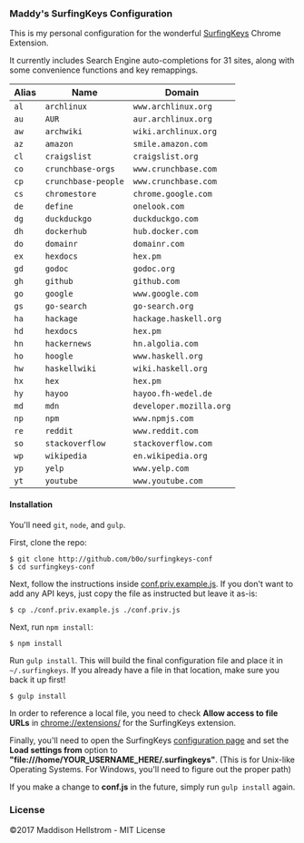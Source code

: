 ### Maddy's SurfingKeys Configuration

This is my personal configuration for the wonderful [SurfingKeys](https://github.com/brookhong/Surfingkeys) Chrome Extension.


It currently includes Search Engine auto-completions for 31 sites,
along with some convenience functions and key remappings.

| Alias | Name | Domain | 
| ---- | ------ | ----- |
| `al` | `archlinux` | `www.archlinux.org` |
| `au` | `AUR` | `aur.archlinux.org` |
| `aw` | `archwiki` | `wiki.archlinux.org` |
| `az` | `amazon` | `smile.amazon.com` |
| `cl` | `craigslist` | `craigslist.org` |
| `co` | `crunchbase-orgs` | `www.crunchbase.com` |
| `cp` | `crunchbase-people` | `www.crunchbase.com` |
| `cs` | `chromestore` | `chrome.google.com` |
| `de` | `define` | `onelook.com` |
| `dg` | `duckduckgo` | `duckduckgo.com` |
| `dh` | `dockerhub` | `hub.docker.com` |
| `do` | `domainr` | `domainr.com` |
| `ex` | `hexdocs` | `hex.pm` |
| `gd` | `godoc` | `godoc.org` |
| `gh` | `github` | `github.com` |
| `go` | `google` | `www.google.com` |
| `gs` | `go-search` | `go-search.org` |
| `ha` | `hackage` | `hackage.haskell.org` |
| `hd` | `hexdocs` | `hex.pm` |
| `hn` | `hackernews` | `hn.algolia.com` |
| `ho` | `hoogle` | `www.haskell.org` |
| `hw` | `haskellwiki` | `wiki.haskell.org` |
| `hx` | `hex` | `hex.pm` |
| `hy` | `hayoo` | `hayoo.fh-wedel.de` |
| `md` | `mdn` | `developer.mozilla.org` |
| `np` | `npm` | `www.npmjs.com` |
| `re` | `reddit` | `www.reddit.com` |
| `so` | `stackoverflow` | `stackoverflow.com` |
| `wp` | `wikipedia` | `en.wikipedia.org` |
| `yp` | `yelp` | `www.yelp.com` |
| `yt` | `youtube` | `www.youtube.com` |

#### Installation

You'll need `git`, `node`, and `gulp`. 

First, clone the repo:

```shell
$ git clone http://github.com/b0o/surfingkeys-conf
$ cd surfingkeys-conf
```

Next, follow the instructions inside [conf.priv.example.js](conf.priv.example.js).
If you don't want to add any API keys, just copy the file as instructed but leave it as-is:

```shell
$ cp ./conf.priv.example.js ./conf.priv.js
```

Next, run `npm install`:

```shell
$ npm install
```

Run `gulp install`. 
This will build the final configuration file and place it in `~/.surfingkeys`.
If you already have a file in that location, make sure you back it up first!

```shell
$ gulp install
```

In order to reference a local file, you need to check __Allow access to file URLs__ in [chrome://extensions/](chrome://extensions/) for the SurfingKeys extension.

Finally, you'll need to open the SurfingKeys [configuration page](chrome-extension://mffcegbjcdejldmihkogmcnkgbbhioid/pages/options.html) and set the __Load settings from__ option to __"file:///home/YOUR_USERNAME_HERE/.surfingkeys"__. (This is for Unix-like Operating Systems. For Windows, you'll need to figure out the proper path)

If you make a change to __conf.js__ in the future, simply run `gulp install` again.

### License
&copy;2017 Maddison Hellstrom - MIT License
